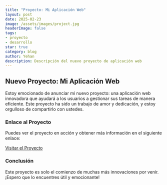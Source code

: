 ```yaml
---
title: "Proyecto: Mi Aplicación Web"
layout: post
date: 2025-02-23
image: /assets/images/project.jpg
headerImage: false
tags:
- proyecto
- desarrollo
star: true
category: blog
author: Yehan
description: Descripción del nuevo proyecto de aplicación web
---
```


## Nuevo Proyecto: Mi Aplicación Web

Estoy emocionado de anunciar mi nuevo proyecto: una aplicación web innovadora que ayudará a los usuarios a gestionar sus tareas de manera eficiente. Este proyecto ha sido un trabajo de amor y dedicación, y estoy orgulloso de compartirlo con ustedes.

### Enlace al Proyecto

Puedes ver el proyecto en acción y obtener más información en el siguiente enlace:

[Visitar el Proyecto](https://github.com/Yehan202/Yehan202.github.io)

### Conclusión

Este proyecto es solo el comienzo de muchas más innovaciones por venir. ¡Espero que lo encuentres útil y emocionante!

